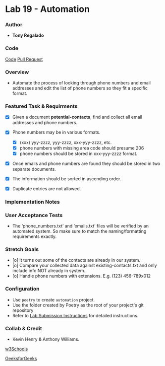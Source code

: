 # Lab 19 - Automation

### Author

- **Tony Regalado**

### Code

[Code](https://github.com/Edward-Regalado/automation)
[Pull Request](https://github.com/Edward-Regalado/automation/pull/2)

### Overview

- Automate the process of looking through phone numbers and email addresses and edit the list of phone numbers so they fit a specific format.

### Featured Task & Requirments

- [x] Given a document **potential-contacts**, find and collect all email addresses and phone numbers.
- [x] Phone numbers may be in various formats.
    - [x] (xxx) yyy-zzzz, yyy-zzzz, xxx-yyy-zzzz, etc.
    - [x] phone numbers with missing area code should presume 206
    - [x] phone numbers should be stored in xxx-yyy-zzzz format.
- [x] Once emails and phone numbers are found they should be stored in two separate documents.
- [x] The information should be sorted in ascending order.
- [x] Duplicate entries are not allowed.


### Implementation Notes

### User Acceptance Tests

- The ‘phone_numbers.txt’ and ‘emails.txt’ files will be verified by an automated system. So make sure to match the naming/formatting requirements exactly.

### Stretch Goals

- [o] It turns out some of the contacts are already in our system.
- [o] Compare your collected data against existing-contacts.txt and only include info NOT already in system.
- [o] Handle phone numbers with extensions. E.g. (123) 456-789x012

### Configuration

- Use `poetry` to create `automation` project.
- Use the folder created by Poetry as the root of your project's git repository
- Refer to [Lab Submission Instructions](https://codefellows.github.io/code-401-python-guide/reference/submission-instructions/labs/) for detailed instructions.

### Collab & Credit 

- Kevin Henry & Anthony Williams. 

[w3Schools](https://www.w3schools.com/python/ref_string_split.asp)

[GeeksforGeeks](https://www.geeksforgeeks.org/regular-expression-python-examples-set-1/)

